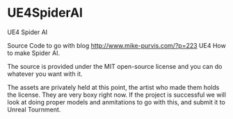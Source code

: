 # UE4SpiderAI
UE4 Spider AI

Source Code to go with blog http://www.mike-purvis.com/?p=223 UE4 How to make Spider AI. 

The source is provided under the MIT open-source license and you can do whatever you want with it. 

The assets are privately held at this point, the artist who made them holds the license. They are very boxy right now. If the project is successful we will look at doing proper models and anmitations to go with this, and submit it to Unreal Tournment. 
